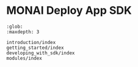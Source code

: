 # MONAI Deploy App SDK

```{toctree}
:glob:
:maxdepth: 3

introduction/index
getting_started/index
developing_with_sdk/index
modules/index
```

